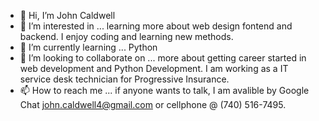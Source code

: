- 👋 Hi, I’m John Caldwell
- 👀 I’m interested in ... learning more about web design fontend and backend. I enjoy coding and learning new methods. 
- 🌱 I’m currently learning ... Python 
- 💞️ I’m looking to collaborate on ... more about getting career started in web development and Python Development. I am working as a IT service desk technician for Progressive Insurance.
- 📫 How to reach me ... if anyone wants to talk, I am avalible by Google Chat john.caldwell4@gmail.com or cellphone @ (740) 516-7495. 

<!---
johncaldwell4/johncaldwell4 is a ✨ special ✨ repository because its `README.md` (this file) appears on your GitHub profile.
You can click the Preview link to take a look at your changes.
--->

